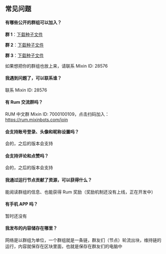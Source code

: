 ## 常见问题

#### 有哪些公开的群组可以加入？

**群 1**：[下载种子文件](https://xue.cn)

**群 2**：[下载种子文件](https://xue.cn)

**群 3**：[下载种子文件](https://xue.cn)

如果想把你的群组也放上来，请联系 Mixin ID: 28576

#### 我遇到问题了，可以联系谁？

联系 Mixin ID: 28576

#### 有 Rum 交流群吗？

RUM 中⽂群 Mixin ID: 7000100109，点击扫码加入：https://rum.mixinbots.com/join

#### 会支持账号登录、头像和昵称设置吗？

会的，之后的版本会支持

#### 会支持评论和点赞吗？

会的，之后的版本会支持

#### 我通过运行节点贡献了资源，可以获得什么？

能阅读群组的信息、也能获得 Rum 奖励（奖励机制还没有上线，正在开发中）

#### 有手机 APP 吗？

暂时还没有

#### 我发布的内容储存在哪里？

网络是以群组为单位，一个群组就是一条链，群友们（节点）轮流出块，维持链的运行，内容就保存在区块里面，也就是保存在群友们的电脑中
